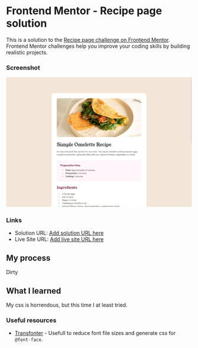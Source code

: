 # Frontend Mentor - Recipe page solution

This is a solution to the [Recipe page challenge on Frontend Mentor](https://www.frontendmentor.io/challenges/recipe-page-KiTsR8QQKm). Frontend Mentor challenges help you improve your coding skills by building realistic projects. 

### Screenshot

![](./screenshot.png)

### Links

- Solution URL: [Add solution URL here](https://www.frontendmentor.io/solutions/recipe-page-XLkOmauKv0)
- Live Site URL: [Add live site URL here](https://meelix.github.io/frontendmentor-recipe-page)

## My process

Dirty

## What I learned

My css is horrendous, but this time I at least tried.


### Useful resources

- [Transfonter](https://transfonter.org/) - Usefull to reduce font file sizes and generate css for `@font-face`.